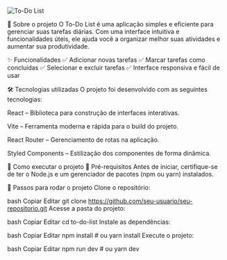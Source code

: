 ![To-Do List](https://i.imgur.com/seu-link-direto.jpg)


📝 Sobre o projeto
O To-Do List é uma aplicação simples e eficiente para gerenciar suas tarefas diárias. Com uma interface intuitiva e funcionalidades úteis, ele ajuda você a organizar melhor suas atividades e aumentar sua produtividade.

✨ Funcionalidades
✅ Adicionar novas tarefas
✅ Marcar tarefas como concluídas
✅ Selecionar e excluir tarefas
✅ Interface responsiva e fácil de usar

🛠️ Tecnologias utilizadas
O projeto foi desenvolvido com as seguintes tecnologias:

React – Biblioteca para construção de interfaces interativas.

Vite – Ferramenta moderna e rápida para o build do projeto.

React Router – Gerenciamento de rotas na aplicação.

Styled Components – Estilização dos componentes de forma dinâmica.

📌 Como executar o projeto
🔹 Pré-requisitos
Antes de iniciar, certifique-se de ter o Node.js e um gerenciador de pacotes (npm ou yarn) instalados.

🔹 Passos para rodar o projeto
Clone o repositório:

bash
Copiar
Editar
git clone https://github.com/seu-usuario/seu-repositorio.git
Acesse a pasta do projeto:

bash
Copiar
Editar
cd to-do-list
Instale as dependências:

bash
Copiar
Editar
npm install  # ou yarn install
Execute o projeto:

bash
Copiar
Editar
npm run dev  # ou yarn dev





